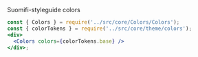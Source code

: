 Suomifi-styleguide colors

```jsx
const { Colors } = require('../src/core/Colors/Colors');
const { colorTokens } = require('../src/core/theme/colors');
<div>
  <Colors colors={colorTokens.base} />
</div>;
```
